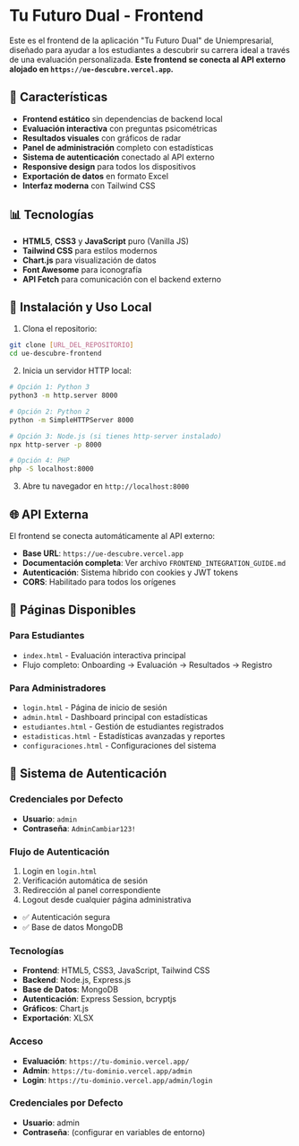 # Tu Futuro Dual - Frontend

Este es el frontend de la aplicación "Tu Futuro Dual" de Uniempresarial, diseñado para ayudar a los estudiantes a descubrir su carrera ideal a través de una evaluación personalizada. **Este frontend se conecta al API externo alojado en `https://ue-descubre.vercel.app`.**

## 🚀 Características

- **Frontend estático** sin dependencias de backend local
- **Evaluación interactiva** con preguntas psicométricas
- **Resultados visuales** con gráficos de radar
- **Panel de administración** completo con estadísticas
- **Sistema de autenticación** conectado al API externo
- **Responsive design** para todos los dispositivos
- **Exportación de datos** en formato Excel
- **Interfaz moderna** con Tailwind CSS

## 📊 Tecnologías

- **HTML5**, **CSS3** y **JavaScript** puro (Vanilla JS)
- **Tailwind CSS** para estilos modernos
- **Chart.js** para visualización de datos
- **Font Awesome** para iconografía
- **API Fetch** para comunicación con el backend externo

## 🔧 Instalación y Uso Local

1. Clona el repositorio:
```bash
git clone [URL_DEL_REPOSITORIO]
cd ue-descubre-frontend
```

2. Inicia un servidor HTTP local:
```bash
# Opción 1: Python 3
python3 -m http.server 8000

# Opción 2: Python 2
python -m SimpleHTTPServer 8000

# Opción 3: Node.js (si tienes http-server instalado)
npx http-server -p 8000

# Opción 4: PHP
php -S localhost:8000
```

3. Abre tu navegador en `http://localhost:8000`

## 🌐 API Externa

El frontend se conecta automáticamente al API externo:
- **Base URL**: `https://ue-descubre.vercel.app`
- **Documentación completa**: Ver archivo `FRONTEND_INTEGRATION_GUIDE.md`
- **Autenticación**: Sistema híbrido con cookies y JWT tokens
- **CORS**: Habilitado para todos los orígenes

## 📱 Páginas Disponibles

### Para Estudiantes
- `index.html` - Evaluación interactiva principal
- Flujo completo: Onboarding → Evaluación → Resultados → Registro

### Para Administradores
- `login.html` - Página de inicio de sesión
- `admin.html` - Dashboard principal con estadísticas
- `estudiantes.html` - Gestión de estudiantes registrados
- `estadisticas.html` - Estadísticas avanzadas y reportes
- `configuraciones.html` - Configuraciones del sistema

## 🔐 Sistema de Autenticación

### Credenciales por Defecto
- **Usuario**: `admin`
- **Contraseña**: `AdminCambiar123!`

### Flujo de Autenticación
1. Login en `login.html`
2. Verificación automática de sesión
3. Redirección al panel correspondiente
4. Logout desde cualquier página administrativa
- ✅ Autenticación segura
- ✅ Base de datos MongoDB

### Tecnologías

- **Frontend**: HTML5, CSS3, JavaScript, Tailwind CSS
- **Backend**: Node.js, Express.js
- **Base de Datos**: MongoDB
- **Autenticación**: Express Session, bcryptjs
- **Gráficos**: Chart.js
- **Exportación**: XLSX

### Acceso

- **Evaluación**: `https://tu-dominio.vercel.app/`
- **Admin**: `https://tu-dominio.vercel.app/admin`
- **Login**: `https://tu-dominio.vercel.app/admin/login`

### Credenciales por Defecto

- **Usuario**: admin
- **Contraseña**: (configurar en variables de entorno)